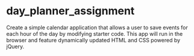 # day_planner_assignment
Create a simple calendar application that allows a user to save events for each hour of the day by modifying starter code. This app will run in the browser and feature dynamically updated HTML and CSS powered by jQuery.